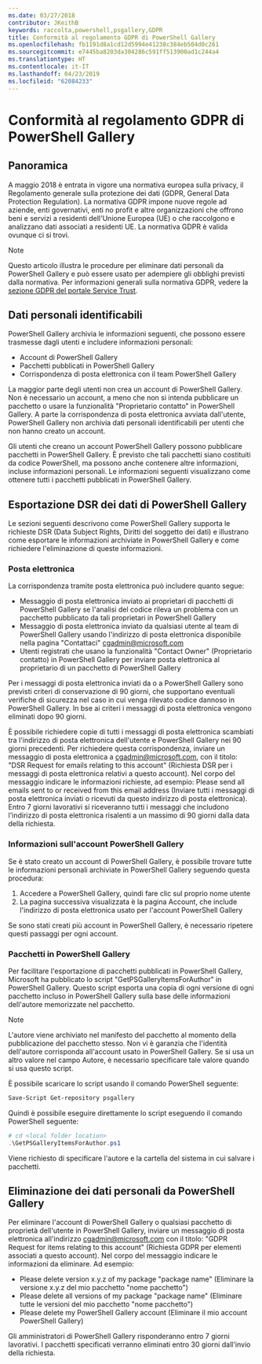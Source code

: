 ```yaml
---
ms.date: 03/27/2018
contributor: JKeithB
keywords: raccolta,powershell,psgallery,GDPR
title: Conformità al regolamento GDPR di PowerShell Gallery
ms.openlocfilehash: fb1191d8a1cd12d5994e41238c384eb504d0c261
ms.sourcegitcommit: e7445ba8203da304286c591ff513900ad1c244a4
ms.translationtype: HT
ms.contentlocale: it-IT
ms.lasthandoff: 04/23/2019
ms.locfileid: "62084233"
---
```

# <a name="powershell-gallery-gdpr-compliance"></a>Conformità al regolamento GDPR di PowerShell Gallery

## <a name="overview"></a>Panoramica

A maggio 2018 è entrata in vigore una normativa europea sulla privacy, il Regolamento generale sulla protezione dei dati (GDPR, General Data Protection Regulation).
La normativa GDPR impone nuove regole ad aziende, enti governativi, enti no profit e altre organizzazioni che offrono beni e servizi a residenti dell'Unione Europea (UE) o che raccolgono e analizzano dati associati a residenti UE.
La normativa GDPR è valida ovunque ci si trovi.

> [!NOTE]
> Questo articolo illustra le procedure per eliminare dati personali da PowerShell Gallery e può essere usato per adempiere gli obblighi previsti dalla normativa. Per informazioni generali sulla normativa GDPR, vedere la [sezione GDPR del portale Service Trust](https://servicetrust.microsoft.com/ViewPage/GDPRGetStarted).

## <a name="personally-identifiable-data"></a>Dati personali identificabili

PowerShell Gallery archivia le informazioni seguenti, che possono essere trasmesse dagli utenti e includere informazioni personali:

- Account di PowerShell Gallery
- Pacchetti pubblicati in PowerShell Gallery
- Corrispondenza di posta elettronica con il team PowerShell Gallery

La maggior parte degli utenti non crea un account di PowerShell Gallery.
Non è necessario un account, a meno che non si intenda pubblicare un pacchetto o usare la funzionalità "Proprietario contatto" in PowerShell Gallery.
A parte la corrispondenza di posta elettronica avviata dall'utente, PowerShell Gallery non archivia dati personali identificabili per utenti che non hanno creato un account.

Gli utenti che creano un account PowerShell Gallery possono pubblicare pacchetti in PowerShell Gallery.
È previsto che tali pacchetti siano costituiti da codice PowerShell, ma possono anche contenere altre informazioni, incluse informazioni personali.
Le informazioni seguenti visualizzano come ottenere tutti i pacchetti pubblicati in PowerShell Gallery.

## <a name="dsr-export-of-powershell-gallery-data"></a>Esportazione DSR dei dati di PowerShell Gallery

Le sezioni seguenti descrivono come PowerShell Gallery supporta le richieste DSR (Data Subject Rights, Diritti del soggetto dei dati) e illustrano come esportare le informazioni archiviate in PowerShell Gallery e come richiedere l'eliminazione di queste informazioni.

### <a name="email"></a>Posta elettronica

La corrispondenza tramite posta elettronica può includere quanto segue:

- Messaggio di posta elettronica inviato ai proprietari di pacchetti di PowerShell Gallery se l'analisi del codice rileva un problema con un pacchetto pubblicato da tali proprietari in PowerShell Gallery
- Messaggio di posta elettronica inviato da qualsiasi utente al team di PowerShell Gallery usando l'indirizzo di posta elettronica disponibile nella pagina "Contattaci" [cgadmin@microsoft.com](mailto:cgadmin@microsoft.com)
- Utenti registrati che usano la funzionalità "Contact Owner" (Proprietario contatto) in PowerShell Gallery per inviare posta elettronica al proprietario di un pacchetto di PowerShell Gallery

Per i messaggi di posta elettronica inviati da o a PowerShell Gallery sono previsti criteri di conservazione di 90 giorni, che supportano eventuali verifiche di sicurezza nel caso in cui venga rilevato codice dannoso in PowerShell Gallery.
In bse ai criteri i messaggi di posta elettronica vengono eliminati dopo 90 giorni.

È possibile richiedere copie di tutti i messaggi di posta elettronica scambiati tra l'indirizzo di posta elettronica dell'utente e PowerShell Gallery nei 90 giorni precedenti.
Per richiedere questa corrispondenza, inviare un messaggio di posta elettronica a [cgadmin@microsoft.com](mailto:cgadmin@microsoft.com), con il titolo: "DSR Request for emails relating to this account" (Richiesta DSR per i messaggi di posta elettronica relativi a questo account).
Nel corpo del messaggio indicare le informazioni richieste, ad esempio: Please send all emails sent to or received from this email address (Inviare tutti i messaggi di posta elettronica inviati o ricevuti da questo indirizzo di posta elettronica). Entro 7 giorni lavorativi si riceveranno tutti i messaggi che includono l'indirizzo di posta elettronica risalenti a un massimo di 90 giorni dalla data della richiesta.

### <a name="powershell-gallery-account-information"></a>Informazioni sull'account PowerShell Gallery

Se è stato creato un account di PowerShell Gallery, è possibile trovare tutte le informazioni personali archiviate in PowerShell Gallery seguendo questa procedura:

1. Accedere a PowerShell Gallery, quindi fare clic sul proprio nome utente
2. La pagina successiva visualizzata è la pagina Account, che include l'indirizzo di posta elettronica usato per l'account PowerShell Gallery

Se sono stati creati più account in PowerShell Gallery, è necessario ripetere questi passaggi per ogni account.

### <a name="packages-in-the-powershell-gallery"></a>Pacchetti in PowerShell Gallery

Per facilitare l'esportazione di pacchetti pubblicati in PowerShell Gallery, Microsoft ha pubblicato lo script "GetPSGalleryItemsForAuthor" in PowerShell Gallery.
Questo script esporta una copia di ogni versione di ogni pacchetto incluso in PowerShell Gallery sulla base delle informazioni dell'autore memorizzate nel pacchetto.

> [!NOTE]
> L'autore viene archiviato nel manifesto del pacchetto al momento della pubblicazione del pacchetto stesso.
> Non vi è garanzia che l'identità dell'autore corrisponda all'account usato in PowerShell Gallery.
> Se si usa un altro valore nel campo Autore, è necessario specificare tale valore quando si usa questo script.

È possibile scaricare lo script usando il comando PowerShell seguente:

```powershell
Save-Script Get-repository psgallery
```

Quindi è possibile eseguire direttamente lo script eseguendo il comando PowerShell seguente:

```powershell
# cd <local folder location>
.\GetPSGalleryItemsForAuthor.ps1
```

Viene richiesto di specificare l'autore e la cartella del sistema in cui salvare i pacchetti.

## <a name="deleting-personal-data-from-the-powershell-gallery"></a>Eliminazione dei dati personali da PowerShell Gallery

Per eliminare l'account di PowerShell Gallery o qualsiasi pacchetto di proprietà dell'utente in PowerShell Gallery, inviare un messaggio di posta elettronica all'indirizzo cgadmin@microsoft.com con il titolo: "GDPR Request for items relating to this account" (Richiesta GDPR per elementi associati a questo account).
Nel corpo del messaggio indicare le informazioni da eliminare. Ad esempio:

- Please delete version x.y.z of my package "package name" (Eliminare la versione x.y.z del mio pacchetto "nome pacchetto")
- Please delete all versions of my package "package name" (Eliminare tutte le versioni del mio pacchetto "nome pacchetto")
- Please delete my PowerShell Gallery account (Eliminare il mio account PowerShell Gallery)

Gli amministratori di PowerShell Gallery risponderanno entro 7 giorni lavorativi.
I pacchetti specificati verranno eliminati entro 30 giorni dall'invio della richiesta.
